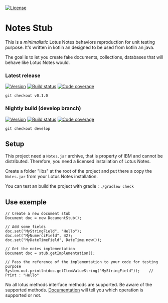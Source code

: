 [![License](https://img.shields.io/badge/license-GPLv2-blue.svg)](https://github.com/toolable/notes.stub/blob/develop/LICENSE)

# Notes Stub
This is a *minimalistic* Lotus Notes behaviors reproduction for unit testing purpose. It's written in kotlin an designed to be used from kotlin an java.

The goal is to let you create fake documents, collections, databases that will behave like Lotus Notes would.

### Latest release
[![Version](https://img.shields.io/badge/version-0.1.0-yellow.svg)](http://toolable.github.io/notes.stub/doc/0.1)
[![Build status](https://travis-ci.org/toolable/notes.stub.svg?branch=master)](https://travis-ci.org/toolable/notes.stub/branches)
[![Code coverage](https://img.shields.io/codecov/c/github/toolable/notes.stub/master.svg)](https://codecov.io/github/toolable/notes.stub/?branch=master)

`git checkout v0.1.0`

### Nightly build (develop branch)
[![Version](https://img.shields.io/badge/version-0.2--SNAPSHOT-orange.svg)](http://toolable.github.io/notes.stub/doc/0.2-SNAPSHOT)
[![Build status](https://travis-ci.org/toolable/notes.stub.svg?branch=develop)](https://travis-ci.org/toolable/notes.stub/branches)
[![Code coverage](https://img.shields.io/codecov/c/github/toolable/notes.stub/develop.svg)](https://codecov.io/github/toolable/notes.stub/?branch=develop)

`git checkout develop`

## Setup
This project need a `Notes.jar` archive, that is property of IBM and cannot be distributed. Therefore, you need a licensed installation of Lotus Notes.

Create a folder "libs" at the root of the project and put there a copy the `Notes.jar` from your Lotus Notes installation.

You can test an build the project with gradle : `./gradlew check`

## Use exemple
```
// Create a new document stub
Document doc = new DocumentStub();

// Add some fields
doc.set("MyStringField", "Hello");
doc.set("MyNumerciField", 42);
doc.set("MyDateTimeField", DateTime.now());

// Get the notes implementation
Document doc = stub.getImplementation();

// Pass the reference of the implementation to your code for testing purpose
System.out.println(doc.getItemValueString("MyStringField"));    // Print : "Hello"
```

No all lotus methods interface methods are supported. Be aware of the supported methods.
[Documentation](http://toolable.github.io/notes.stub/doc/0.1/com.toolable.notes.stub.impl) will tell you which operation is supported or not.